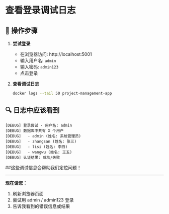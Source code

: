 # 查看登录调试日志

## 📝 操作步骤

1. **尝试登录**
   - 在浏览器访问: http://localhost:5001
   - 输入用户名: `admin`
   - 输入密码: `admin123`
   - 点击登录

2. **查看调试日志**
   ```bash
   docker logs --tail 50 project-management-app
   ```

## 🔍 日志中应该看到

```
[DEBUG] 登录尝试 - 用户名: admin
[DEBUG] 数据库中共有 X 个用户
[DEBUG]   - admin (姓名: 系统管理员)
[DEBUG]   - zhangsan (姓名: 张三)
[DEBUG]   - lisi (姓名: 李四)
[DEBUG]   - wangwu (姓名: 王五)
[DEBUG] 认证结果: 成功/失败
```

##这些调试信息会帮助我们定位问题！

---

**现在请您：**
1. 刷新浏览器页面
2. 尝试用 admin / admin123 登录
3. 告诉我看到的错误信息或结果

